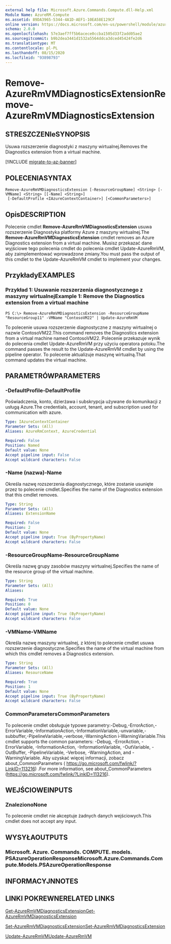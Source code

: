 ```yaml
---
external help file: Microsoft.Azure.Commands.Compute.dll-Help.xml
Module Name: AzureRM.Compute
ms.assetid: 89DA3965-5344-4A1D-AEF1-10EA58E129CF
online version: https://docs.microsoft.com/en-us/powershell/module/azurerm.compute/remove-azurermvmdiagnosticsextension
schema: 2.0.0
ms.openlocfilehash: 57e3aef7ff5b6acece0ccba1505d33f2add05ae2
ms.sourcegitcommit: b9b2dea3441d1532a5564ddca3dced45424fe2d6
ms.translationtype: MT
ms.contentlocale: pl-PL
ms.lasthandoff: 08/15/2020
ms.locfileid: "93898793"
---
```

# <span data-ttu-id="bb72a-101">Remove-AzureRmVMDiagnosticsExtension</span><span class="sxs-lookup"><span data-stu-id="bb72a-101">Remove-AzureRmVMDiagnosticsExtension</span></span>

## <span data-ttu-id="bb72a-102">STRESZCZENIe</span><span class="sxs-lookup"><span data-stu-id="bb72a-102">SYNOPSIS</span></span>
<span data-ttu-id="bb72a-103">Usuwa rozszerzenie diagnostyki z maszyny wirtualnej.</span><span class="sxs-lookup"><span data-stu-id="bb72a-103">Removes the Diagnostics extension from a virtual machine.</span></span>

[!INCLUDE [migrate-to-az-banner](../../includes/migrate-to-az-banner.md)]

## <span data-ttu-id="bb72a-104">POLECENIA</span><span class="sxs-lookup"><span data-stu-id="bb72a-104">SYNTAX</span></span>

```
Remove-AzureRmVMDiagnosticsExtension [-ResourceGroupName] <String> [-VMName] <String> [[-Name] <String>]
 [-DefaultProfile <IAzureContextContainer>] [<CommonParameters>]
```

## <span data-ttu-id="bb72a-105">Opis</span><span class="sxs-lookup"><span data-stu-id="bb72a-105">DESCRIPTION</span></span>
<span data-ttu-id="bb72a-106">Polecenie cmdlet **Remove-AzureRmVMDiagnosticsExtension** usuwa rozszerzenie Diagnostyka platformy Azure z maszyny wirtualnej.</span><span class="sxs-lookup"><span data-stu-id="bb72a-106">The **Remove-AzureRmVMDiagnosticsExtension** cmdlet removes an Azure Diagnostics extension from a virtual machine.</span></span>
<span data-ttu-id="bb72a-107">Musisz przekazać dane wyjściowe tego polecenia cmdlet do polecenia cmdlet Update-AzureRmVM, aby zaimplementować wprowadzone zmiany.</span><span class="sxs-lookup"><span data-stu-id="bb72a-107">You must pass the output of this cmdlet to the Update-AzureRmVM cmdlet to implement your changes.</span></span>

## <span data-ttu-id="bb72a-108">Przykłady</span><span class="sxs-lookup"><span data-stu-id="bb72a-108">EXAMPLES</span></span>

### <span data-ttu-id="bb72a-109">Przykład 1: Usuwanie rozszerzenia diagnostycznego z maszyny wirtualnej</span><span class="sxs-lookup"><span data-stu-id="bb72a-109">Example 1: Remove the Diagnostics extension from a virtual machine</span></span>
```
PS C:\> Remove-AzureRmVMDiagnosticsExtension -ResourceGroupName "ResourceGroup11" -VMName "ContosoVM22" | Update-AzureRmVM
```

<span data-ttu-id="bb72a-110">To polecenie usuwa rozszerzenie diagnostyczne z maszyny wirtualnej o nazwie ContosoVM22.</span><span class="sxs-lookup"><span data-stu-id="bb72a-110">This command removes the Diagnostics extension from a virtual machine named ContosoVM22.</span></span>
<span data-ttu-id="bb72a-111">Polecenie przekazuje wynik do polecenia cmdlet Update-AzureRmVM przy użyciu operatora potoku.</span><span class="sxs-lookup"><span data-stu-id="bb72a-111">The command passes the result to the Update-AzureRmVM cmdlet by using the pipeline operator.</span></span>
<span data-ttu-id="bb72a-112">To polecenie aktualizuje maszynę wirtualną.</span><span class="sxs-lookup"><span data-stu-id="bb72a-112">That command updates the virtual machine.</span></span>

## <span data-ttu-id="bb72a-113">PARAMETRÓW</span><span class="sxs-lookup"><span data-stu-id="bb72a-113">PARAMETERS</span></span>

### <span data-ttu-id="bb72a-114">-DefaultProfile</span><span class="sxs-lookup"><span data-stu-id="bb72a-114">-DefaultProfile</span></span>
<span data-ttu-id="bb72a-115">Poświadczenia, konto, dzierżawa i subskrypcja używane do komunikacji z usługą Azure.</span><span class="sxs-lookup"><span data-stu-id="bb72a-115">The credentials, account, tenant, and subscription used for communication with azure.</span></span>

```yaml
Type: IAzureContextContainer
Parameter Sets: (All)
Aliases: AzureRmContext, AzureCredential

Required: False
Position: Named
Default value: None
Accept pipeline input: False
Accept wildcard characters: False
```

### <span data-ttu-id="bb72a-116">-Name (nazwa)</span><span class="sxs-lookup"><span data-stu-id="bb72a-116">-Name</span></span>
<span data-ttu-id="bb72a-117">Określa nazwę rozszerzenia diagnostycznego, które zostanie usunięte przez to polecenie cmdlet.</span><span class="sxs-lookup"><span data-stu-id="bb72a-117">Specifies the name of the Diagnostics extension that this cmdlet removes.</span></span>

```yaml
Type: String
Parameter Sets: (All)
Aliases: ExtensionName

Required: False
Position: 2
Default value: None
Accept pipeline input: True (ByPropertyName)
Accept wildcard characters: False
```

### <span data-ttu-id="bb72a-118">-ResourceGroupName</span><span class="sxs-lookup"><span data-stu-id="bb72a-118">-ResourceGroupName</span></span>
<span data-ttu-id="bb72a-119">Określa nazwę grupy zasobów maszyny wirtualnej.</span><span class="sxs-lookup"><span data-stu-id="bb72a-119">Specifies the name of the resource group of the virtual machine.</span></span>

```yaml
Type: String
Parameter Sets: (All)
Aliases: 

Required: True
Position: 0
Default value: None
Accept pipeline input: True (ByPropertyName)
Accept wildcard characters: False
```

### <span data-ttu-id="bb72a-120">-VMName</span><span class="sxs-lookup"><span data-stu-id="bb72a-120">-VMName</span></span>
<span data-ttu-id="bb72a-121">Określa nazwę maszyny wirtualnej, z której to polecenie cmdlet usuwa rozszerzenie diagnostyczne.</span><span class="sxs-lookup"><span data-stu-id="bb72a-121">Specifies the name of the virtual machine from which this cmdlet removes a Diagnostics extension.</span></span>

```yaml
Type: String
Parameter Sets: (All)
Aliases: ResourceName

Required: True
Position: 1
Default value: None
Accept pipeline input: True (ByPropertyName)
Accept wildcard characters: False
```

### <span data-ttu-id="bb72a-122">CommonParameters</span><span class="sxs-lookup"><span data-stu-id="bb72a-122">CommonParameters</span></span>
<span data-ttu-id="bb72a-123">To polecenie cmdlet obsługuje typowe parametry:-Debug,-ErrorAction,-ErrorVariable,-InformationAction,-InformationVariable,-unvariable,-subbuffer,-PipelineVariable,-verbose,-WarningAction i-WarningVariable.</span><span class="sxs-lookup"><span data-stu-id="bb72a-123">This cmdlet supports the common parameters: -Debug, -ErrorAction, -ErrorVariable, -InformationAction, -InformationVariable, -OutVariable, -OutBuffer, -PipelineVariable, -Verbose, -WarningAction, and -WarningVariable.</span></span> <span data-ttu-id="bb72a-124">Aby uzyskać więcej informacji, zobacz about_CommonParameters ( https://go.microsoft.com/fwlink/?LinkID=113216) .</span><span class="sxs-lookup"><span data-stu-id="bb72a-124">For more information, see about_CommonParameters (https://go.microsoft.com/fwlink/?LinkID=113216).</span></span>

## <span data-ttu-id="bb72a-125">WEJŚCIOWE</span><span class="sxs-lookup"><span data-stu-id="bb72a-125">INPUTS</span></span>

### <span data-ttu-id="bb72a-126">Znaleziono</span><span class="sxs-lookup"><span data-stu-id="bb72a-126">None</span></span>
<span data-ttu-id="bb72a-127">To polecenie cmdlet nie akceptuje żadnych danych wejściowych.</span><span class="sxs-lookup"><span data-stu-id="bb72a-127">This cmdlet does not accept any input.</span></span>

## <span data-ttu-id="bb72a-128">WYSYŁA</span><span class="sxs-lookup"><span data-stu-id="bb72a-128">OUTPUTS</span></span>

### <span data-ttu-id="bb72a-129">Microsoft. Azure. Commands. COMPUTE. models. PSAzureOperationResponse</span><span class="sxs-lookup"><span data-stu-id="bb72a-129">Microsoft.Azure.Commands.Compute.Models.PSAzureOperationResponse</span></span>

## <span data-ttu-id="bb72a-130">INFORMACYJN</span><span class="sxs-lookup"><span data-stu-id="bb72a-130">NOTES</span></span>

## <span data-ttu-id="bb72a-131">LINKI POKREWNE</span><span class="sxs-lookup"><span data-stu-id="bb72a-131">RELATED LINKS</span></span>

[<span data-ttu-id="bb72a-132">Get-AzureRmVMDiagnosticsExtension</span><span class="sxs-lookup"><span data-stu-id="bb72a-132">Get-AzureRmVMDiagnosticsExtension</span></span>](./Get-AzureRMVMDiagnosticsExtension.md)

[<span data-ttu-id="bb72a-133">Set-AzureRmVMDiagnosticsExtension</span><span class="sxs-lookup"><span data-stu-id="bb72a-133">Set-AzureRmVMDiagnosticsExtension</span></span>](./Set-AzureRMVMDiagnosticsExtension.md)

[<span data-ttu-id="bb72a-134">Update-AzureRmVM</span><span class="sxs-lookup"><span data-stu-id="bb72a-134">Update-AzureRmVM</span></span>](./Update-AzureRmVM.md)


